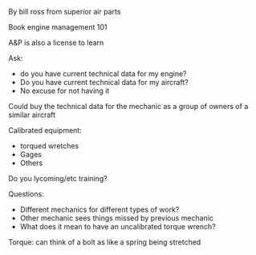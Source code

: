 By bill ross from superior air parts

Book engine management 101

A&P is also a license to learn

Ask:
- do you have current technical data for my engine?
- Do you have current technical data for my aircraft?
- No excuse for not having it

Could buy the technical data for the mechanic as a group of owners of a similar aircraft

Calibrated equipment:
- torqued wretches
- Gages
- Others


Do you lycoming/etc training?


Questions:
- Different mechanics for different types of work?
- Other mechanic sees things missed by previous mechanic 
- What does it mean to have an uncalibrated torque wrench?

Torque: can think of a bolt as like a spring being stretched 

